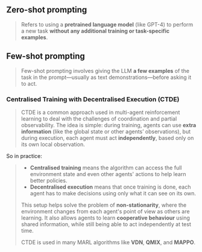 ## Zero-shot prompting 

>Refers to using a **pretrained language model** (like GPT-4) to perform a new task **without any additional training or task-specific examples**.

## Few-shot prompting

>Few-shot prompting involves giving the LLM **a few examples** of the task in the prompt—usually as text demonstrations—before asking it to act.

### Centralised Training with Decentralised Execution (CTDE)

>CTDE is a common approach used in multi-agent reinforcement learning to deal with the challenges of coordination and partial observability. The idea is simple: during training, agents can use **extra information** (like the global state or other agents’ observations), but during execution, each agent must act **independently**, based only on its own local observation.
>
  So in practice:
> -  **Centralised training** means the algorithm can access the full environment state and even other agents' actions to help learn better policies.
> - **Decentralised execution** means that once training is done, each agent has to make decisions using only what it can see on its own.
>
>This setup helps solve the problem of **non-stationarity**, where the environment changes from each agent's point of view as others are learning. It also allows agents to learn **cooperative behaviour** using shared information, while still being able to act independently at test time.
>
>CTDE is used in many MARL algorithms like **VDN**, **QMIX**, and **MAPPO**.
